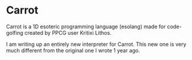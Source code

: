 # Carrot

Carrot is a 1D esoteric programming language (esolang) made for code-golfing created by PPCG user Kritixi Lithos.

I am writing up an entirely new interpreter for Carrot. This new one is very much different from the original one I wrote 1 year ago.
